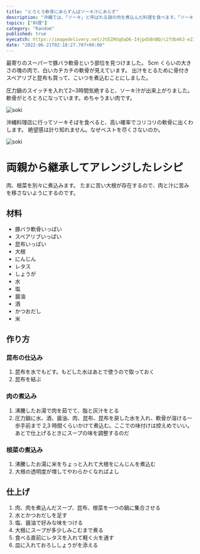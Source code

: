 ```yaml
---
title: "とろとろ軟骨にあらずんばソーキ汁にあらず"
description: "沖縄では、「ソーキ」と呼ばれる謎の肉を煮込んだ料理を食べます。「ソーキ」には、骨付きのソーキ（スペアリブ）と軟骨つきのソーキが存在します。圧力鍋で何時間か煮込んでとろとろに仕上がった軟骨ソーキの話です。"
topics: ["料理"]
category: "Random"
published: true
eyecatch: https://imagedelivery.net/JtEZHVqOaD6-I4jpdS8nBQ/c2fdb463-e239-41f3-495c-25efbc2d5300/thumbnail
date: "2022-06-21T02:18:27.707+09:00"
---
```


最寄りのスーパーで豚バラ軟骨という部位を見つけました。 5cm くらいの大きさの塊の肉で、白いカチカチの軟骨が見えています。
出汁をとるために骨付きスペアリブと昆布も買って、こいつを煮込むことにしました。

圧力鍋のスイッチを入れて2~3時間気絶すると、ソーキ汁が出来上がりました。
軟骨がとろとろになっています。めちゃうまい肉です。

![soki](/images/soki1.webp)

沖縄料理店に行ってソーキそばを食べると、高い確率でコリコリの軟骨に出くわします。
絶望感は計り知れません。なぜベストを尽くさないのか。

![soki](/images/soki2.webp)

# 両親から継承してアレンジしたレシピ

肉、根菜を別々に煮込みます。
たまに苦い大根が存在するので、肉と汁に苦みを移さないようにするのです。

## 材料

- 豚バラ軟骨いっぱい
- スペアリブいっぱい
- 昆布いっぱい
- 大根
- にんじん
- レタス
- しょうが
- 水
- 塩
- 醤油
- 酒
- かつおだし
- 米

## 作り方

### 昆布の仕込み

1. 昆布を水でもどす。もどした水はあとで使うので取っておく
1. 昆布を結ぶ

### 肉の煮込み

1. 沸騰したお湯で肉を茹でて、脂と灰汁をとる
1. 圧力鍋に水、酒、醤油、肉、昆布、昆布を戻した水を入れ、軟骨が溶ける一歩手前まで 2,3 時間くらいかけて煮込む。ここでの味付けは控えめでいい。あとで仕上げるときにスープの味を調整するのだ

### 根菜の煮込み

1. 沸騰したお湯に米をちょっと入れて大根をにんじんを煮込む
1. 大根の透明度が増してやわらかくなればよし

## 仕上げ

1. 肉、肉を煮込んだスープ、昆布、根菜を一つの鍋に集合させる
1. 水とかつおだしを足す
1. 塩、醤油で好みな味をつける
1. 大根にスープが多少しみこむまで煮る
1. 食べる直前にレタスを入れて軽く火を通す
1. 皿に入れておろししょうがを添える
